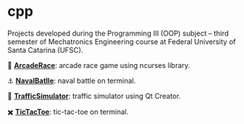 # cpp

Projects developed during the Programming III (OOP) subject – third semester of Mechatronics Engineering course at Federal University of Santa Catarina (UFSC).

:blue_car: **[ArcadeRace](https://github.com/jesuinovieira/cpp/tree/master/ArcadeRace)**: arcade race game using ncurses library.

:anchor: **[NavalBatlle](https://github.com/jesuinovieira/cpp/tree/master/NavalBattle)**: naval battle on terminal.

:traffic_light: **[TrafficSimulator](https://github.com/jesuinovieira/cpp/tree/master/Simulador)**: traffic simulator using Qt Creator.

:heavy_multiplication_x: **[TicTacToe](https://github.com/jesuinovieira/cpp/tree/master/TicTacToe)**: tic-tac-toe on terminal.
